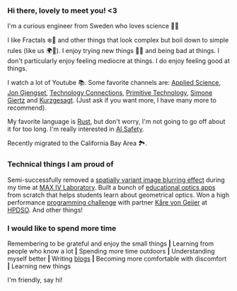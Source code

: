 ### Hi there, lovely to meet you! <3

I'm a curious engineer from Sweden who loves science 🧬💥

I like Fractals ❄️🐚 and other things that look complex but boil down to simple rules (like us 🌍🌌). I enjoy trying new things 🏄‍♂️ and being bad at things. I don't particularly enjoy feeling mediocre at things. I do enjoy feeling good at things.

I watch a lot of Youtube 📚. Some favorite channels are: [Applied Science](https://www.youtube.com/@AppliedScience), [Jon Gjengset](https://www.youtube.com/@jonhoo), [Technology Connections](https://www.youtube.com/@TechnologyConnections), [Primitive Technology](https://www.youtube.com/@primitivetechnology9550), [Simone Giertz](https://www.youtube.com/@simonegiertz) and [Kurzgesagt](https://www.youtube.com/@kurzgesagt). (Just ask if you want more, I have many more to recommend).

My favorite language is [Rust](https://www.rust-lang.org/), but don't worry, I'm not going to go off about it for too long. I'm really interested in [AI Safety](https://aisafety.info/).

Recently migrated to the California Bay Area 🏞️.

### Technical things I am proud of

Semi-successfully removed a [spatially variant image blurring effect](https://docs.google.com/presentation/d/1YxanN78k-4-meaG0Hsz92i-d0j8HfYl1H4cdfQf7ZUo/edit?usp=sharing) during my time at [MAX IV Laboratory](https://www.maxiv.lu.se/). Built a bunch of [educational optics apps](https://openopticsmodule.com/) from scratch that helps students learn about geometrical optics. Won a high performance [programming challenge](https://github.com/KvGeijer/SamKo-HPDSO22-Stockholm-Challenge) with partner [Kåre von Geijer](https://karevongeijer.com/) at [HPDSO](https://www.hyperightdataclub.com/hp-data-science-open-stockholm/). And other things!

### I would like to spend more time
Remembering to be grateful and enjoy the small things **|** Learning from people who know a lot **|** Spending more time outdoors **|** Understanding myself better **|** Writing [blogs](https://samuelselleck.com) **|**  Becoming more comfortable with discomfort **|** Learning new things

I'm friendly, say hi!
